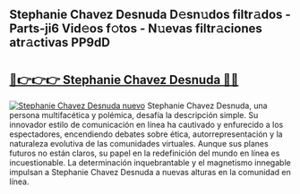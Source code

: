 ## Stephanie Chavez Desnuda D𝚎sn𝚞dos filtr𝚊dos - Parts-ji6 Vid𝚎os f𝚘tos - N𝚞evas filtr𝚊ciones atr𝚊ctivas PP9dD

# <h2><a href="http://mb7cj5g.tromn.icu/?c=Stephanie+Chavez+Desnuda">🔗👉👉👉 Stephanie Chavez Desnuda 🔗🔗</a></h2>

[![Stephanie Chavez Desnuda nuevo](https://i.imgur.com/pEAQMta.gif)](http://mb7cj5g.tromn.icu/?c=Stephanie+Chavez+Desnuda)
Stephanie Chavez Desnuda, una persona multifacética y polémica, desafía la descripción simple. Su innovador estilo de comunicación en línea ha cautivado y enfurecido a los espectadores, encendiendo debates sobre ética, autorrepresentación y la naturaleza evolutiva de las comunidades virtuales. Aunque sus planes futuros no están claros, su papel en la redefinición del mundo en línea es incuestionable. La determinación inquebrantable y el magnetismo innegable impulsan a Stephanie Chavez Desnuda a nuevas alturas en la comunidad en línea.
